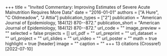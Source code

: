 +++
title = "Invited Commentary: Improving Estimates of Severe Acute Malnutrition Requires More Data"
date = "2016-01-01"
authors = ["A Hure", "C Oldmeadow", "J Attia"]
publication_types = ["2"]
publication = "American Journal of Epidemiology, 184(12) 870--872."
publication_short = "American Journal of Epidemiology, 184(12) 870--872."
url_code = ""
image_preview = ""
selected = false
projects = []
url_pdf = ""
url_preprint = ""
url_dataset = ""
url_project = ""
url_slides = ""
url_video = ""
url_poster = ""
math = true
highlight = true
[header]
image = ""
caption = ""
+++
13 citations (Crossref) [2022-07-10]
